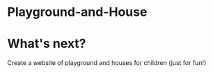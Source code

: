 # Playground-and-House

# What's next?
Create a website of playground and houses for children (just for fun!)
